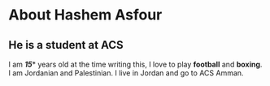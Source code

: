 # About Hashem Asfour
## He is a student at ACS



I am ***15**** years old at the time writing this, I love to play **football** and **boxing**. I am Jordanian and Palestinian. I live in Jordan and go to ACS Amman. 
<!--
**Asfourrrrr/Asfourrrrr** is a ✨ _special_ ✨ repository because its `README.md` (this file) appears on your GitHub profile.
![640px-Tiger_shark](https://github.com/Asfourrrrr/Asfourrrrr/assets/156055186/f315be90-4338-4b83-bfde-b330277c9143)

Here are some ideas to get you started:

- 🔭 I’m currently working on ...
- 🌱 I’m currently learning ...
- 👯 I’m looking to collaborate on ...
- 🤔 I’m looking for help with ...
- 💬 Ask me about ...
- 📫 How to reach me: ...
- 😄 Pronouns: ...
- ⚡ Fun fact: ...
-->
